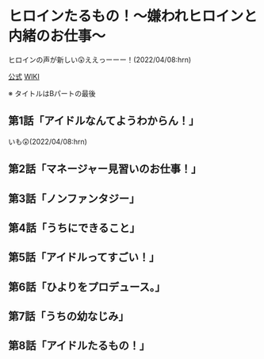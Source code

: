 # ヒロインたるもの！～嫌われヒロインと内緒のお仕事～

ヒロインの声が新しい:astonished:ええっーーー！(2022/04/08:hrn)

[公式](https://honeyworks-tvanime.com/) 
[WIKI](https://ja.wikipedia.org/wiki/%E3%83%92%E3%83%AD%E3%82%A4%E3%83%B3%E3%81%9F%E3%82%8B%E3%82%82%E3%81%AE!%E3%80%9C%E5%AB%8C%E3%82%8F%E3%82%8C%E3%83%92%E3%83%AD%E3%82%A4%E3%83%B3%E3%81%A8%E5%86%85%E7%B7%92%E3%81%AE%E3%81%8A%E4%BB%95%E4%BA%8B%E3%80%9C) 

※ タイトルはBパートの最後

## 第1話「アイドルなんてようわからん！」

いも:astonished:(2022/04/08:hrn)

## 第2話「マネージャー見習いのお仕事！」

## 第3話「ノンファンタジー」

## 第4話「うちにできること」

## 第5話「アイドルってすごい！」

## 第6話「ひよりをプロデュース。」

## 第7話「うちの幼なじみ」

## 第8話「アイドルたるもの！」
